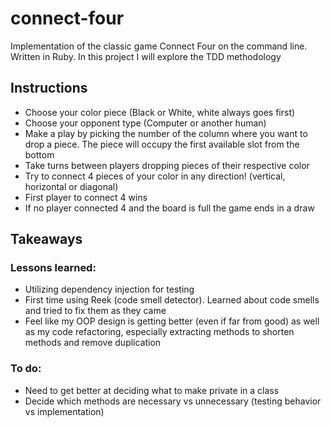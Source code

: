 # connect-four
Implementation of the classic game Connect Four on the command line. Written in Ruby.
In this project I will explore the TDD methodology

## Instructions

- Choose your color piece (Black or White, white always goes first)
- Choose your opponent type (Computer or another human)
- Make a play by picking the number of the column where you want to drop a piece.
The piece will occupy the first available slot from the bottom
- Take turns between players dropping pieces of their respective color
- Try to connect 4 pieces of your color in any direction! (vertical, horizontal or
diagonal)
- First player to connect 4 wins
- If no player connected 4 and the board is full the game ends in a draw

## Takeaways


### Lessons learned:

- Utilizing dependency injection for testing
- First time using Reek (code smell detector). Learned about code smells and tried to fix them
as they came
- Feel like my OOP design is getting better (even if far from good) as well as my code 
refactoring, especially extracting methods to shorten methods and remove duplication

### To do:

- Need to get better at deciding what to make private in a class
- Decide which methods are necessary vs unnecessary (testing behavior vs implementation)
